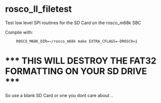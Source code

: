 # rosco_ll_filetest
Test low level SPI routines for the SD Card on the rosco_m68k SBC

Compile with:
```shell
     ROSCO_M68K_DIR=~/rosco_m68k make EXTRA_CFLAGS=-DROSCO=1
```

# *** THIS WILL DESTROY THE FAT32 FORMATTING ON YOUR SD DRIVE ***

So use a blank SD Card or one you dont care about ..